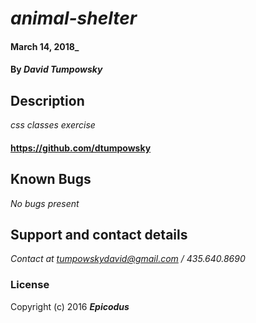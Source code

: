 # _animal-shelter_

#### March 14, 2018_

#### By _**David Tumpowsky**_


## Description

_css classes exercise_

#### https://github.com/dtumpowsky


## Known Bugs

_No bugs present_

## Support and contact details

_Contact at tumpowskydavid@gmail.com / 435.640.8690_

### License


Copyright (c) 2016 **_Epicodus_**

